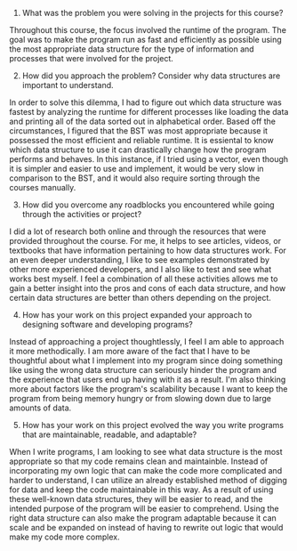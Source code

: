 1. What was the problem you were solving in the projects for this course?
  
  Throughout this course, the focus involved the runtime of the program. The goal was to make the program run as fast and efficiently as possible using the most appropriate data structure for the type of information and processes that were involved for the project.
  

2. How did you approach the problem? Consider why data structures are important to understand.
  
  In order to solve this dilemma, I had to figure out which data structure was fastest by analyzing the runtime for different processes like loading the data and printing all of the data sorted out in alphabetical order. Based off the circumstances, I figured that the BST was most appropriate because it possessed the most efficient and reliable runtime. It is essiental to know which data structure to use it can drastically change how the program performs and behaves. In this instance, if I tried using a vector, even though it is simpler and easier to use and implement, it would be very slow in comparison to the BST, and it would also require sorting through the courses manually. 

3. How did you overcome any roadblocks you encountered while going through the activities or project?

  I did a lot of research both online and through the resources that were provided throughout the course. For me, it    helps to see articles, videos, or textbooks that have information pertaining to how data structures work. For an even   deeper understanding, I like to see examples demonstrated by other more experienced developers, and I also like to      test and see what works best myself. I feel a combination of all these activities allows me to gain a better insight    into the pros and cons of each data structure, and how certain data structures are better than others depending on the  project.


4. How has your work on this project expanded your approach to designing software and developing programs?

  Instead of approaching a project thoughtlessly, I feel I am able to approach it more methodically. I am more aware of the fact that I have to be thoughtful about what I implement into my program since doing something like using the wrong data structure can seriously hinder the program and the experience that users end up having with it as a result. I'm also thinking more about factors like the program's scalability because I want to keep the program from being memory hungry or from slowing down due to large amounts of data.


5. How has your work on this project evolved the way you write programs that are maintainable, readable, and adaptable?

  When I write programs, I am looking to see what data structure is the most appropriate so that my code remains clean and maintainble. Instead of incorporating my own logic that can make the code more complicated and harder to understand, I can utilize an already established method of digging for data and keep the code maintainable in this way. As a result of using these well-known data structures, they will be easier to read, and the intended purpose of the program will be easier to comprehend. Using the right data structure can also make the program adaptable because it can scale and be expanded on instead of having to rewrite out logic that would make my code more complex. 
